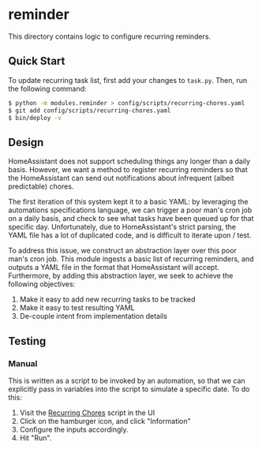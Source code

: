 # reminder

This directory contains logic to configure recurring reminders.

## Quick Start

To update recurring task list, first add your changes to `task.py`. Then, run the following command:

```bash
$ python -m modules.reminder > config/scripts/recurring-chores.yaml
$ git add config/scripts/recurring-chores.yaml
$ bin/deploy -v
```

## Design

HomeAssistant does not support scheduling things any longer than a daily basis. However, we want a method to register recurring reminders so that the HomeAssistant can send out notifications about infrequent (albeit predictable) chores.

The first iteration of this system kept it to a basic YAML: by leveraging the automations specifications language, we can trigger a poor man's cron job on a daily basis, and check to see what tasks have been queued up for that specific day. Unfortunately, due to HomeAssistant's strict parsing, the YAML file has a lot of duplicated code, and is difficult to iterate upon / test.

To address this issue, we construct an abstraction layer over this poor man's cron job. This module ingests a basic list of recurring reminders, and outputs a YAML file in the format that HomeAssistant will accept. Furthermore, by adding this abstraction layer, we seek to achieve the following objectives:

1.  Make it easy to add new recurring tasks to be tracked
2.  Make it easy to test resulting YAML
3.  De-couple intent from implementation details

## Testing

### Manual

This is written as a script to be invoked by an automation, so that we can explicitly pass in variables into the script to simulate a specific date. To do this:

1.  Visit the [Recurring Chores](http://control.home:8123/config/script/show/script.recurring_chores) script in the UI
2.  Click on the hamburger icon, and click "Information"
3.  Configure the inputs accordingly.
4.  Hit "Run".
